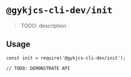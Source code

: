 # `@gykjcs-cli-dev/init`

> TODO: description

## Usage

```
const init = require('@gykjcs-cli-dev/init');

// TODO: DEMONSTRATE API
```
